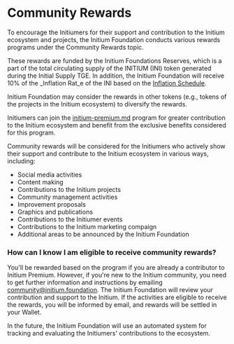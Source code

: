 # Community Rewards

To encourage the Initiumers for their support and contribution to the Initium ecosystem and projects, the Initium Foundation conducts various rewards programs under the Community Rewards topic.&#x20;

These rewards are funded by the Initium Foundations Reserves, which is a part of the total circulating supply of the INITIUM (INI) token generated during the Initial Supply TGE. In addition, the Initium Foundation will receive 10% of the _Inflation Rat_e of the INI based on the [Inflation Schedule](../initium-ecosystem/crypto-economics/initium-tokenomics/inflation-schedule.md).&#x20;

Initium Foundation may consider the rewards in other tokens (e.g., tokens of the projects in the Initium ecosystem) to diversify the rewards.&#x20;

Initiumers can join the [initium-premium.md](../about-initium/initium-premium.md "mention") program for greater contribution to the Initium ecosystem and benefit from the exclusive benefits considered for this program.&#x20;

Community rewards will be considered for the Initiumers who actively show their support and contribute to the Initium ecosystem in various ways, including:

* Social media activities
* Content making&#x20;
* Contributions to the Initium projects
* Community management activities
* Improvement proposals
* Graphics and publications
* Contributions to the Initiumer events
* Contributions to the Initium marketing compaign &#x20;
* Additional areas to be announced by the Initium Foundation&#x20;

### How can I know I am eligible to receive community rewards?

You'll be rewarded based on the program if you are already a contributor to Initium Premium. However, if you're new to the Initium community, you need to get further information and instructions by emailing community@initium.foundation. The Initium Foundation will review your contribution and support to the Initium. If the activities are eligible to receive the rewards, you will be informed by email, and rewards will be settled in your Wallet.

In the future, the Initium Foundation will use an automated system for tracking and evaluating the Initiumers' contributions to the ecosystem.
